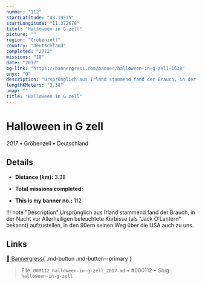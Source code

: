 ```yaml
---
nummer: "112"
startLatitude: "48.19535"
startLongitude: "11.372678"
titel: "Halloween in G zell"
picture: ""
region: "Gröbenzell"
country: "Deutschland"
completed: "2772"
missions: "18"
date: "2017"
bg-link: "https://bannergress.com/banner/halloween-in-g-zell-1638"
onyx: "0"
description: "Ursprünglich aus Irland stammend fand der Brauch, in der Nacht vor Allerheiligen beleuchtete Kürbisse (als \"Jack O’Lantern\" bekannt) aufzustellen, in den 90ern seinen Weg über die USA auch zu uns."
lengthKMeters: "3,38"
umap: ""
title: "Halloween in G zell"
---
```

# Halloween in G zell

*2017* • Gröbenzell • Deutschland



## Details
- **Distance (km):** 3.38

- **Total missions completed:** 
- **This is my banner no.:** 112


!!! note "Description"
    Ursprünglich aus Irland stammend fand der Brauch, in der Nacht vor Allerheiligen beleuchtete Kürbisse (als "Jack O’Lantern" bekannt) aufzustellen, in den 90ern seinen Weg über die USA auch zu uns.



## Links
[🔗 Bannergress](https://bannergress.com/banner/halloween-in-g-zell-1638){ .md-button .md-button--primary }



> File: `000112_halloween-in-g-zell_2017.md` • #000112 • Slug: `halloween-in-g-zell`
